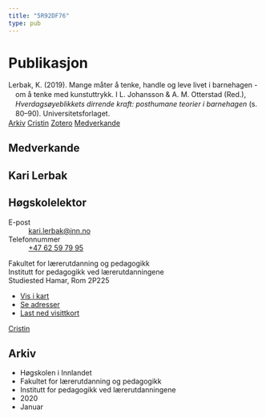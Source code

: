 ```yaml
---
title: "5R92DF76"
type: pub
---
```

<h1>Publikasjon</h1>
<article id="csl-bib-container-5R92DF76" class="csl-bib-container">
  <div class="csl-bib-body" style="line-height: 1.35; padding-left: 1em; text-indent:-1em;">
  <div class="csl-entry">Lerbak, K. (2019). Mange m&#xE5;ter &#xE5; tenke, handle og leve livet i barnehagen - om &#xE5; tenke med kunstuttrykk. I L. Johansson &amp; A. M. Otterstad (Red.), <i>Hverdags&#xF8;yeblikkets dirrende kraft: posthumane teorier i barnehagen</i> (s. 80&#x2013;90). Universitetsforlaget.</div>
</div>
  <div class="csl-bib-buttons">
    <a href="#taxonomy-article-5R92DF76" class="csl-bib-button">Arkiv</a>
    <a href alt="Cristin URL" class="csl-bib-button">Cristin</a>
    <a href alt="Zotero URL" class="csl-bib-button">Zotero</a>
    <a href="#contributors-article-5R92DF76" class="csl-bib-button">Medverkande</a>
  </div>
  <div id="csl-bib-meta-container-5R92DF76"></div>
</article>
<div id="csl-bib-meta-5R92DF76" class="csl-bib-meta">
  <article id="contributors-article-5R92DF76" class="contributors-article">
    <h1>Medverkande</h1>
    <div class="personas">
<div class="vrtx-hinn-person-card">
<div class="photo">
<i class="lar la-user-circle missing-person"></i>
</div>
<div class="info">
<hgroup><h1>Kari Lerbak</h1>
<h2>Høgskolelektor</h2>
</hgroup><dl>
<dt>E-post</dt>
<dd>
<a href="mailto:kari.lerbak@inn.no">kari.lerbak@inn.no</a>
</dd>
<dt>Telefonnummer</dt>
<dd><a href="tel:+4762597995">
+47 62 59 79 95
</a></dd>
</dl>
<p>
Fakultet for lærerutdanning og pedagogikk<br>
Institutt for pedagogikk ved lærerutdanningene<br>
Studiested Hamar,
Rom 2P225
</p>
<ul class="vrtx-hinn-links">
<li><a href="https://www.google.com/maps?q=60.796004,11.072099">Vis i kart</a></li>
<li><a href="https://www.inn.no/finn-en-ansatt/kari-lerbak.html#vrtx-hinn-addresses">Se adresser</a></li>
<li><a href="https://www.inn.no/finn-en-ansatt/kari-lerbak.html?vrtx=vcf">Last ned visittkort</a></li>
</ul>
</div>
</div>
<a href="https://app.cristin.no/persons/show.jsf?id=1146334" alt="Cristin URL" class="personas-cristin">Cristin</a>
</div>
  </article>
  <article id="taxonomy-article-5R92DF76" class="taxonomy-article">
    <h1>Arkiv</h1>
    <ul>
      <li>Høgskolen i Innlandet</li>
      <li>Fakultet for lærerutdanning og pedagogikk</li>
      <li>Institutt for pedagogikk ved lærerutdanningene</li>
      <li>2020</li>
      <li>Januar</li>
    </ul>
  </article>
</div>
